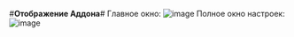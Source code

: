 #**Отображение Аддона**#
  Главное окно:
![image](https://github.com/user-attachments/assets/cef7937d-f38d-4111-a0aa-9de00d25d946)
Полное окно настроек:
![image](https://github.com/user-attachments/assets/622de998-9be8-4f7f-8a0b-5533e9712925)
